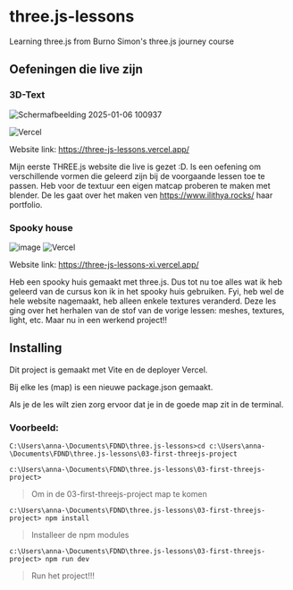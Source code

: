 # three.js-lessons
Learning three.js from Burno Simon's three.js journey course

## Oefeningen die live zijn

### 3D-Text

![Schermafbeelding 2025-01-06 100937](https://github.com/user-attachments/assets/56171175-6e12-4e2e-8f5a-14734c1f0d55)

![Vercel](https://vercelbadge.vercel.app/api/anna-kyra/three.js-lessons)

Website link: https://three-js-lessons.vercel.app/

Mijn eerste THREE.js website die live is gezet :D.
Is een oefening om verschillende vormen die geleerd zijn bij de voorgaande lessen toe te passen.
Heb voor de textuur een eigen matcap proberen te maken met blender.
De les gaat over het maken ven https://www.ilithya.rocks/ haar portfolio.

### Spooky house

![image](https://github.com/user-attachments/assets/7c3cf6d4-58da-46e2-8c9e-56eda7fb401b)
![Vercel](https://vercelbadge.vercel.app/api/anna-kyra/three.js-lessons)

Website link: https://three-js-lessons-xi.vercel.app/

Heb een spooky huis gemaakt met three.js. Dus tot nu toe alles wat ik heb geleerd van de cursus kon ik in het spooky huis gebruiken. Fyi, heb wel de hele website nagemaakt, heb alleen enkele textures veranderd. Deze les ging over het herhalen van de stof van de vorige lessen: meshes, textures, light, etc. Maar nu in een werkend project!!


## Installing
Dit project is gemaakt met Vite en de deployer Vercel.

Bij elke les (map) is een nieuwe package.json gemaakt.

Als je de les wilt zien zorg ervoor dat je in de goede map zit in de terminal.

### Voorbeeld:

```Terminal
C:\Users\anna-\Documents\FDND\three.js-lessons>cd c:\Users\anna-\Documents\FDND\three.js-lessons\03-first-threejs-project

c:\Users\anna-\Documents\FDND\three.js-lessons\03-first-threejs-project>
```
> Om in de 03-first-threejs-project map te komen

```Terminal
c:\Users\anna-\Documents\FDND\three.js-lessons\03-first-threejs-project> npm install
```
> Installeer de npm modules

```Terminal
c:\Users\anna-\Documents\FDND\three.js-lessons\03-first-threejs-project> npm run dev
```

> Run het project!!!
